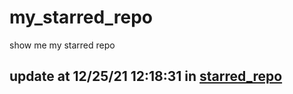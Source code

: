 # my_starred_repo
show me my starred repo

update at 12/25/21 12:18:31 in [starred_repo](./index.html)
---

